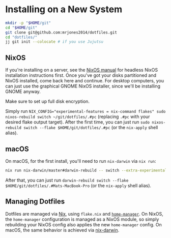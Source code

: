 # Installing on a New System

```bash
mkdir -p "$HOME/git"
cd "$HOME/git"
git clone git@github.com:mrjones2014/dotfiles.git
cd "dotfiles/"
jj git init --colocate # if you use Jujutsu
```

## NixOS

If you're installing on a server, see the [NixOS manual](https://nixos.org/manual/nixos/stable/#ch-installation) for headless NixOS installation instructions first.
Once you've got your disks partitioned and NixOS installed, come back here and continue. For desktop computers, you can just use the graphical GNOME NixOS installer,
since we'll be installing GNOME anyway.

Make sure to set up full disk encryption.

Simply run `NIX_CONFIG="experimental-features = nix-command flakes" sudo nixos-rebuild switch ~/git/dotfiles/.#pc` (replacing `.#pc` with your desired flake output target).
After the first time, you can just run `sudo nixos-rebuild switch --flake $HOME/git/dotfiles/.#pc` (or the `nix-apply` shell alias).

## macOS

On macOS, for the first install, you'll need to run `nix-darwin` via `nix run`:

```bash
nix run nix-darwin/master#darwin-rebuild -- switch --extra-experimental-features "nix-command flakes" --flake $HOME/git/dotfiles/.#Mats-MacBook-Pro
```

After that, you can just run `darwin-rebuild switch --flake $HOME/git/dotfiles/.#Mats-MacBook-Pro` (or the `nix-apply` shell alias).

## Managing Dotfiles

Dotfiles are managed via [Nix](https://nixos.org/), using `flake.nix` and [`home-manager`](https://github.com/nix-community/home-manager).
On NixOS, the `home-manager` configuration is managed as a NixOS module, so simply rebuilding your NixOS config also applies the new
`home-manager` config. On macOS, the same behavior is achieved via [nix-darwin](https://github.com/nix-darwin/nix-darwin).
